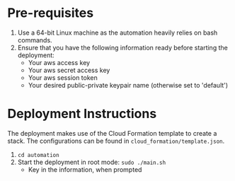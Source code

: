 # Pre-requisites

1. Use a 64-bit Linux machine as the automation heavily relies on bash commands.
2. Ensure that you have the following information ready before starting the deployment:
   - Your aws access key
   - Your aws secret access key
   - Your aws session token
   - Your desired public-private keypair name (otherwise set to 'default')

# Deployment Instructions

The deployment makes use of the Cloud Formation template to create a stack. The configurations can be found in `cloud_formation/template.json`.

1. `cd automation`
2. Start the deployment in root mode: `sudo ./main.sh`
   - Key in the information, when prompted
